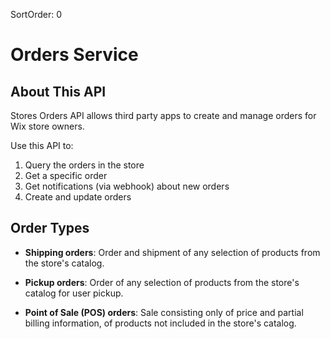 SortOrder: 0
# Orders Service

## About This API

Stores Orders API allows third party apps to create and manage orders for Wix store owners.

Use this API to:
1. Query the orders in the store
2. Get a specific order
3. Get notifications (via webhook) about new orders
4. Create and update orders

## Order Types

- **Shipping orders**: Order and shipment of any selection of products from the store's catalog.

- **Pickup orders**: Order of any selection of products from the store's catalog for user pickup.

- **Point of Sale (POS) orders**: Sale consisting only of price and partial billing information, of products not included in the store's catalog.
